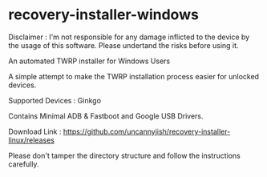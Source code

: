 # recovery-installer-windows

Disclaimer : I'm not responsible for any damage inflicted to the device by the usage of this software. Please undertand the risks before using it.

An automated TWRP installer for Windows Users

A simple attempt to make the TWRP installation process easier for unlocked devices. 

Supported Devices : Ginkgo

Contains Minimal ADB & Fastboot and Google USB Drivers.

Download Link : https://github.com/uncannyjish/recovery-installer-linux/releases

Please don't tamper the directory structure and follow the instructions carefully.
